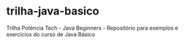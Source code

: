 # trilha-java-basico
Trilha Potência Tech - Java Beginners - Repositório para exemplos e exercícios do curso de Java Básico 
